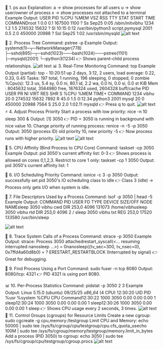 🌲 1. ps aux
Explanation:
a → show processes for all users
u → show user/owner of process
x → show processes not attached to a terminal
Example Output:
USER       PID  %CPU %MEM    VSZ   RSS TTY      STAT START   TIME COMMANDroot         1  0.0  0.1 167500  1100 ?        Ss   Sep25   0:05 /sbin/initvibhu     1234  1.2  1.5 274532 15632 ?        Sl   10:15   0:12 /usr/bin/python3 script.pymysql     2001  0.5  2.0 450000 20988 ?        Ssl  Sep25   1:02 /usr/sbin/mysqld
![alt text](<Screenshot 2025-09-25 at 10.15.07 AM.png>)

🌲 2. Process Tree
Command:
pstree -p
Example Output:
systemd(1)─┬─NetworkManager(778)
           ├─sshd(895)─┬─sshd(1023)───bash(1024)───pstree(1101)
           ├─mysqld(2001)
           └─python3(1234)
👉 Shows parent-child process relationships.
![alt text](<Screenshot 2025-09-25 at 10.31.24 AM.png>)
📊 3. Real-Time Monitoring
Command:
top
Example Output (partial):
top - 10:20:51 up 2 days,  3:12,  2 users,  load average: 0.22, 0.33, 0.45
Tasks: 197 total,   1 running, 196 sleeping,   0 stopped,   0 zombie
%Cpu(s): 12.3 us,  5.4 sy,  0.0 ni, 80.1 id,  2.2 wa,  0.0 hi,  0.0 si,  0.0 st
KiB Mem :  8045632 total,  3564980 free,  1876324 used,  2604328 buff/cache
PID   USER      PR  NI    VIRT    RES    SHR S  %CPU %MEM     TIME+ COMMAND
1234  vibhu     20   0  274532  15632   7892 R   45.0  1.5   0:12.34 python3
2001  mysql     20   0  450000  20988   7564 S   25.0  2.0   1:02.11 mysqld
👉 Press q to quit.
![alt text](<Screenshot 2025-09-25 at 8.34.53 PM.png>)
⚡ 4. Adjust Process Priority
Start a process with low priority:
nice -n 10 sleep 300 &
Output:
[1] 3050
👉 PID = 3050 is running in background with nice value 10.
Change priority of running process:
renice -n -5 -p 3050
Output:
3050 (process ID) old priority 10, new priority -5
👉 Now process runs with higher priority.
![alt text](<Screenshot 2025-09-25 at 8.38.11 PM.png>)
![alt text](<Screenshot 2025-09-25 at 8.45.56 PM.png>)

🔧 5. CPU Affinity (Bind Process to CPU Core)
Command:
taskset -cp 3050
Example Output:
pid 3050's current affinity list: 0-3
👉 Shows process is allowed on cores 0,1,2,3.
Restrict to core 1 only:
taskset -cp 1 3050
Output:
pid 3050's current affinity list: 1

📂 6. I/O Scheduling Priority
Command:
ionice -c 3 -p 3050
Output:
successfully set pid 3050's IO scheduling class to idle
👉 Class 3 (idle) → Process only gets I/O when system is idle.

📑 7. File Descriptors Used by a Process
Command:
lsof -p 3050 | head -5
Example Output:
COMMAND  PID USER   FD   TYPE DEVICE SIZE/OFF   NODE NAMEsleep   3050 vibhu  cwd  DIR  253,0     4096  131073 /home/vibhusleep   3050 vibhu  rtd  DIR  253,0     4096       2 /
sleep   3050 vibhu  txt  REG  253,0    17520  133580 /usr/bin/sleep

![alt text](<Screenshot 2025-09-25 at 9.00.56 PM.png>)

🐛 8. Trace System Calls of a Process
Command:
strace -p 3050
Example Output:
strace: Process 3050 attachedrestart_syscall(<... resuming interrupted nanosleep ...>) = 0nanosleep({tv_sec=300, tv_nsec=0}, 0x7ffd4a60d8b0) = ? ERESTART_RESTARTBLOCK (Interrupted by signal)
👉 Great for debugging.

📡 9. Find Process Using a Port
Command:
sudo fuser -n tcp 8080
Output:
8080/tcp:           4321
👉 PID 4321 is using port 8080.

📊 10. Per-Process Statistics
Command:
pidstat -p 3050 2 3
Example Output:
Linux 5.15.0 (ubuntu)   09/25/25        _x86_64_        (4 CPU)
12:30:20      UID       PID    %usr %system  %CPU   CPU  Command12:30:22     1000      3050    0.00    0.00   0.00     1  sleep12:30:24     1000      3050    0.00    0.00   0.00     1  sleep12:30:26     1000      3050    0.00    0.00   0.00     1  sleep
👉 Shows CPU usage every 2 seconds, 3 times.
![alt text](<Screenshot 2025-09-25 at 11.30.38 AM.png>)
🔐 11. Control Groups (cgroups) for Resource Limits
Create a new cgroup:
sudo cgcreate -g cpu,memory:/testgroup
Limit CPU and Memory:
echo 50000 | sudo tee /sys/fs/cgroup/cpu/testgroup/cpu.cfs_quota_usecho 100M   | sudo tee /sys/fs/cgroup/memory/testgroup/memory.limit_in_bytes
Add a process (PID 3050) to cgroup:
echo 3050 | sudo tee /sys/fs/cgroup/cpu/testgroup/cgroup.procs
![alt text](<Screenshot 2025-09-25 at 9.23.44 PM.png>)